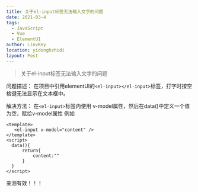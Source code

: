 ```yaml
---
title: 关于el-input标签无法输入文字的问题
date: 2021-03-4
tags: 
  - JavaScript
  - Vue
  - ElementUI
author: LinvKey
location: yidonghzhidi
layout: Post
---
```


> 关于el-input标签无法输入文字的问题

<!--more-->

问题描述：
  在项目中引用elementUI的```<el-input></el-input>```标签，打字时按空格键无法显示在文本框中。

解决方法：
  在```<el-input>```标签内使用 v-model属性，然后在data()中定义一个值为空，赋给v-model属性
  例如 

```vue
<template>
   <el-input v-model="content" /> 
</template>
<script>
  data(){
      return{
          content:""
      }
  }
</script>
```
亲测有效！！！
